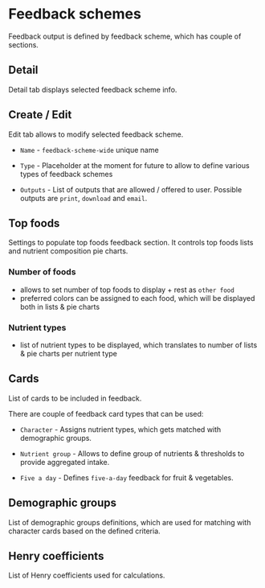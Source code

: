 # Feedback schemes

Feedback output is defined by feedback scheme, which has couple of sections.

## Detail

Detail tab displays selected feedback scheme info.

## Create / Edit

Edit tab allows to modify selected feedback scheme.

- `Name` - `feedback-scheme-wide` unique name

- `Type` - Placeholder at the moment for future to allow to define various types of feedback schemes

- `Outputs` - List of outputs that are allowed / offered to user. Possible outputs are `print`, `download` and `email`.

## Top foods

Settings to populate top foods feedback section. It controls top foods lists and nutrient composition pie charts.

### Number of foods

- allows to set number of top foods to display + rest as `other food`
- preferred colors can be assigned to each food, which will be displayed both in lists & pie charts

### Nutrient types

- list of nutrient types to be displayed, which translates to number of lists & pie charts per nutrient type

## Cards

List of cards to be included in feedback.

There are couple of feedback card types that can be used:

- `Character` - Assigns nutrient types, which gets matched with demographic groups.

- `Nutrient group` - Allows to define group of nutrients & thresholds to provide aggregated intake.

- `Five a day` - Defines `five-a-day` feedback for fruit & vegetables.

## Demographic groups

List of demographic groups definitions, which are used for matching with character cards based on the defined criteria.

## Henry coefficients

List of Henry coefficients used for calculations.
